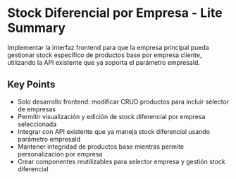 # Stock Diferencial por Empresa - Lite Summary

Implementar la interfaz frontend para que la empresa principal pueda gestionar stock específico de productos base por empresa cliente, utilizando la API existente que ya soporta el parámetro empresaId.

## Key Points
- Solo desarrollo frontend: modificar CRUD productos para incluir selector de empresas
- Permitir visualización y edición de stock diferencial por empresa seleccionada
- Integrar con API existente que ya maneja stock diferencial usando parámetro empresaId
- Mantener integridad de productos base mientras permite personalización por empresa
- Crear componentes reutilizables para selector empresa y gestión stock diferencial
